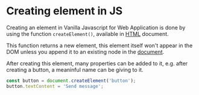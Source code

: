 # Creating element in JS

Creating an element in Vanilla Javascript for Web Application is done by using the function `createElement()`, available in [HTML](https://developer.mozilla.org/en-US/docs/Web/HTML) document.

This function returns a new element, this element itself won't appear in the DOM unless you append it to an existing node in the [document](https://developer.mozilla.org/en-US/docs/Web/API/Document).

After creating this element, many properties can be added to it, e.g. after creating a button, a meaninful name can be giving to it.

````Javascript
const button = document.createElement('button');
button.textContent = 'Send message';
````